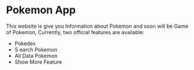 # Pokemon App

This website is give you Information about Pokemon and soon will be Game of Pokemon,
Currently, two official features are available:

- Pokedex
- S earch Pokemon
- All Data Pokemon
- Show More Feature
